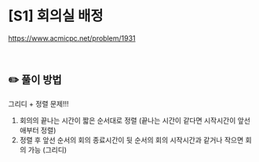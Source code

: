 # [S1] 회의실 배정

https://www.acmicpc.net/problem/1931

</br>

## ✏️ 풀이 방법
그리디 + 정렬 문제!!!

1. 회의의 끝나는 시간이 짧은 순서대로 정렬 (끝나는 시간이 같다면 시작시간이 앞선 애부터 정렬)
2. 정렬 후 앞선 순서의 회의 종료시간이 뒷 순서의 회의 시작시간과 같거나 작으면 회의 가능 (그리디)
<br/>

